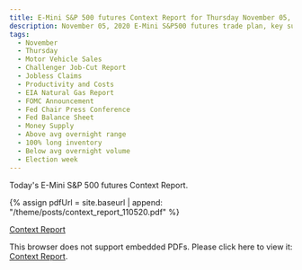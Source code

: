 ```yaml
---
title: E-Mini S&P 500 futures Context Report for Thursday November 05, 2020
description: November 05, 2020 E-Mini S&P500 futures trade plan, key support and resistance zones, and volatility analysis.
tags:
  - November
  - Thursday
  - Motor Vehicle Sales
  - Challenger Job-Cut Report 
  - Jobless Claims 
  - Productivity and Costs 
  - EIA Natural Gas Report 
  - FOMC Announcement 
  - Fed Chair Press Conference 
  - Fed Balance Sheet 
  - Money Supply 
  - Above avg overnight range
  - 100% long inventory
  - Below avg overnight volume
  - Election week
---
```


Today's E-Mini S&P 500 futures Context Report.

{% assign pdfUrl = site.baseurl | append: "/theme/posts/context_report_110520.pdf" %}

<a href="{{pdfUrl}}">Context Report</a>

<object data="{{pdfUrl}}" type="application/pdf" width="700px" height="700px">
    <p>This browser does not support embedded PDFs. Please click here to view it: <a href="{{pdfUrl}}">Context Report</a>.</p>
</object>


